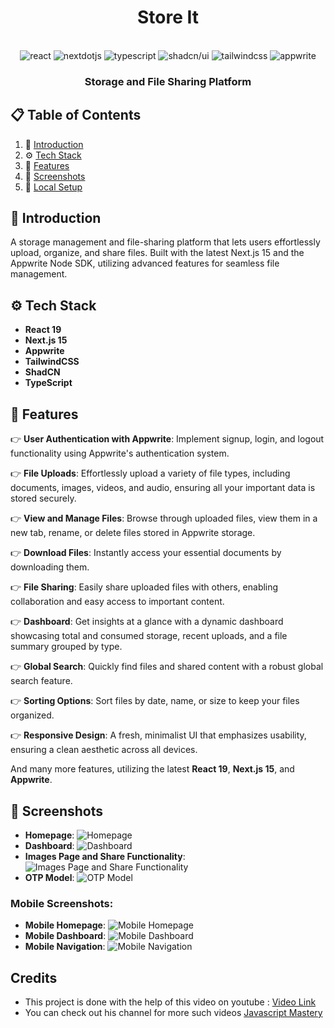 <div align="center">
 <h1>Store It</h1>
  <br />

  <div>
    <img src="https://img.shields.io/badge/-ReactJs-61DAFB?logo=react&logoColor=white&style=for-the-badge" alt="react"/>
    <img src="https://img.shields.io/badge/-Next_JS-black?style=for-the-badge&logoColor=white&logo=nextdotjs&color=000000" alt="nextdotjs" />
    <img src="https://img.shields.io/badge/-TypeScript-black?style=for-the-badge&logoColor=white&logo=typescript&color=3178C6" alt="typescript" />
    <img src="https://img.shields.io/badge/shadcn%2Fui-000?logo=shadcnui&logoColor=fff&style=for-the-badge" alt="shadcn/ui"/>
    <img src="https://img.shields.io/badge/-Tailwind_CSS-black?style=for-the-badge&logoColor=white&logo=tailwindcss&color=06B6D4" alt="tailwindcss" />
    <img src="https://img.shields.io/badge/-Appwrite-black?style=for-the-badge&logoColor=white&logo=appwrite&color=FD366E" alt="appwrite" />
  </div>

<h3 align="center">Storage and File Sharing Platform</h3>
</div>

## 📋 <a name="table">Table of Contents</a>

1. 🤖 [Introduction](#introduction)
2. ⚙️ [Tech Stack](#tech-stack)
3. 🔋 [Features](#features)
4. 🔗 [Screenshots](#screenshots)
5. 🤸 [Local Setup](#setup)

## <a name="introduction">🤖 Introduction</a>

A storage management and file-sharing platform that lets users effortlessly upload, organize, and share files. Built with the latest Next.js 15 and the Appwrite Node SDK, utilizing advanced features for seamless file management.

## <a name="tech-stack">⚙️ Tech Stack</a>

- **React 19**
- **Next.js 15**
- **Appwrite**
- **TailwindCSS**
- **ShadCN**
- **TypeScript**

## <a name="features">🔋 Features</a>

👉 **User Authentication with Appwrite**: Implement signup, login, and logout functionality using Appwrite's authentication system.

👉 **File Uploads**: Effortlessly upload a variety of file types, including documents, images, videos, and audio, ensuring all your important data is stored securely.

👉 **View and Manage Files**: Browse through uploaded files, view them in a new tab, rename, or delete files stored in Appwrite storage.

👉 **Download Files**: Instantly access your essential documents by downloading them.

👉 **File Sharing**: Easily share uploaded files with others, enabling collaboration and easy access to important content.

👉 **Dashboard**: Get insights at a glance with a dynamic dashboard showcasing total and consumed storage, recent uploads, and a file summary grouped by type.

👉 **Global Search**: Quickly find files and shared content with a robust global search feature.

👉 **Sorting Options**: Sort files by date, name, or size to keep your files organized.

👉 **Responsive Design**: A fresh, minimalist UI that emphasizes usability, ensuring a clean aesthetic across all devices.

And many more features, utilizing the latest **React 19**, **Next.js 15**, and **Appwrite**.

## <a name="screenshots">🔗 Screenshots</a>

- **Homepage**: ![Homepage](public/screenshots/sign-in.png)
- **Dashboard**: ![Dashboard](public/screenshots/dashboard.png)
- **Images Page and Share Functionality**: ![Images Page and Share Functionality](public/screenshots/share-card.png)
- **OTP Model**: ![OTP Model](public/screenshots/otp-model.png)

### Mobile Screenshots:

- **Mobile Homepage**: ![Mobile Homepage](public/screenshots/Mobile-HomePage.png)
- **Mobile Dashboard**: ![Mobile Dashboard](public/screenshots/Mobile-Dashboard.png)
- **Mobile Navigation**: ![Mobile Navigation](public/screenshots/Mobile-NavigationBar.png)

## Credits
- This project is done with the help of this video on youtube : [Video Link](https://youtu.be/lie0cr3wESQ?si=vR0XD1NtU-_iLZAi)
- You can check out his channel for more such videos [Javascript Mastery](https://www.youtube.com/@javascriptmastery)